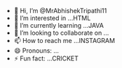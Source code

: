 - 👋 Hi, I’m @MrAbhishekTripathi11
- 👀 I’m interested in ...HTML
- 🌱 I’m currently learning ...JAVA
- 💞️ I’m looking to collaborate on ...
- 📫 How to reach me ...INSTAGRAM
- 😄 Pronouns: ...
- ⚡ Fun fact: ...CRICKET

<!---
MrAbhishekTripathi11/MrAbhishekTripathi11 is a ✨ special ✨ repository because its `README.md` (this file) appears on your GitHub profile.
You can click the Preview link to take a look at your changes.
--->
